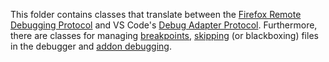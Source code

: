 This folder contains classes that translate between the
[Firefox Remote Debugging Protocol](https://github.com/mozilla/gecko-dev/blob/master/devtools/docs/backend/protocol.md)
and VS Code's [Debug Adapter Protocol](https://microsoft.github.io/debug-adapter-protocol/).
Furthermore, there are classes for managing [breakpoints](./breakpointsManager.ts),
[skipping](./skipFilesManager.ts) (or blackboxing) files in the debugger and
[addon debugging](./addonManager.ts).
